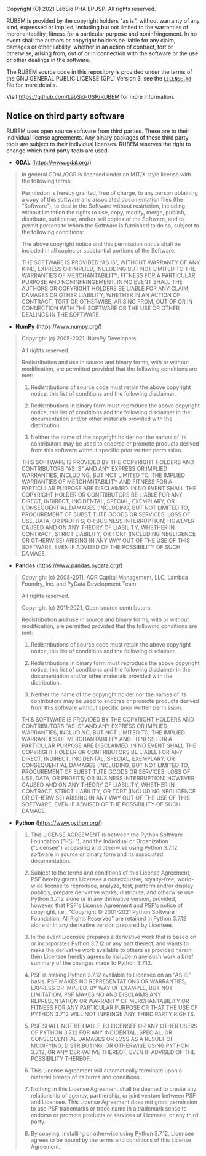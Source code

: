 Copyright (C) 2021 LabSid PHA EPUSP. All rights reserved.

RUBEM is provided by the copyright holders "as is", without warranty 
of any kind, expressed or implied, including but not limited to the warranties of
merchantability, fitness for a particular purpose and noninfringement. In no
event shall the authors or copyright holders be liable for any claim, damages or
other liability, whether in an action of contract, tort or otherwise, arising
from, out of or in connection with the software or the use or other dealings in
the software.

The RUBEM source code in this repository is provided under the terms 
of the GNU GENERAL PUBLIC LICENSE (GPL) Version 3, see the [`LICENSE.md`](https://github.com/LabSid-USP/RUBEM/blob/main/LICENSE.md) file for more
details.

Visit https://github.com/LabSid-USP/RUBEM for more information.

## Notice on third party software

RUBEM uses open source software from third parties. These are to their
individual license agreements. Any binary packages of these third party tools are 
subject to their individual licenses. RUBEM reserves the right to 
change which third party tools are used.

- **GDAL** (https://www.gdal.org/)

> In general GDAL/OGR is licensed under an MIT/X style license with the following terms:
> 
> Permission is hereby granted, free of charge, to any person obtaining a copy of this software and associated documentation files (the “Software”), to deal in the Software without restriction, including without limitation the rights to use, copy, modify, merge, publish, distribute, sublicense, and/or sell copies of the Software, and to permit persons to whom the Software is furnished to do so, subject to the following conditions:
> 
> The above copyright notice and this permission notice shall be included in all copies or substantial portions of the Software.
> 
> THE SOFTWARE IS PROVIDED “AS IS”, WITHOUT WARRANTY OF ANY KIND, EXPRESS OR IMPLIED, INCLUDING BUT NOT LIMITED TO THE WARRANTIES OF MERCHANTABILITY, FITNESS FOR A PARTICULAR PURPOSE AND NONINFRINGEMENT. IN NO EVENT SHALL THE AUTHORS OR COPYRIGHT HOLDERS BE LIABLE FOR ANY CLAIM, DAMAGES OR OTHER LIABILITY, WHETHER IN AN ACTION OF CONTRACT, TORT OR OTHERWISE, ARISING FROM, OUT OF OR IN CONNECTION WITH THE SOFTWARE OR THE USE OR OTHER DEALINGS IN THE SOFTWARE.

- **NumPy** (https://www.numpy.org/)

> Copyright (c) 2005-2021, NumPy Developers. 
>
> All rights reserved.
> 
> Redistribution and use in source and binary forms, with or without modification, are permitted provided that the following conditions are met:
> 
> 1. Redistributions of source code must retain the above copyright notice, this list of conditions and the following disclaimer.
> 
> 2. Redistributions in binary form must reproduce the above copyright notice, this list of conditions and the following disclaimer in the documentation and/or other materials provided with the distribution.
> 
> 3. Neither the name of the copyright holder nor the names of its contributors may be used to endorse or promote products derived from this software without specific prior written permission.
> 
> THIS SOFTWARE IS PROVIDED BY THE COPYRIGHT HOLDERS AND CONTRIBUTORS "AS IS" AND ANY EXPRESS OR IMPLIED WARRANTIES, INCLUDING, BUT NOT LIMITED TO, THE IMPLIED WARRANTIES OF MERCHANTABILITY AND FITNESS FOR A PARTICULAR PURPOSE ARE DISCLAIMED. IN NO EVENT SHALL THE COPYRIGHT HOLDER OR CONTRIBUTORS BE LIABLE FOR ANY DIRECT, INDIRECT, INCIDENTAL, SPECIAL, EXEMPLARY, OR CONSEQUENTIAL DAMAGES (INCLUDING, BUT NOT LIMITED TO, PROCUREMENT OF SUBSTITUTE GOODS OR SERVICES; LOSS OF USE, DATA, OR PROFITS; OR BUSINESS INTERRUPTION) HOWEVER CAUSED AND ON ANY THEORY OF LIABILITY, WHETHER IN CONTRACT, STRICT LIABILITY, OR TORT (INCLUDING NEGLIGENCE OR OTHERWISE) ARISING IN ANY WAY OUT OF THE USE OF THIS SOFTWARE, EVEN IF ADVISED OF THE POSSIBILITY OF SUCH DAMAGE.

- **Pandas** (https://www.pandas.pydata.org/)

> Copyright (c) 2008-2011, AQR Capital Management, LLC, Lambda Foundry, Inc. and PyData Development Team
>
> All rights reserved.
>
> Copyright (c) 2011-2021, Open source contributors.
> 
> Redistribution and use in source and binary forms, with or without modification, are permitted provided that the following conditions are met:
> 
> 1. Redistributions of source code must retain the above copyright notice, this list of conditions and the following disclaimer.
> 
> 2. Redistributions in binary form must reproduce the above copyright notice, this list of conditions and the following disclaimer in the documentation and/or other materials provided with the distribution.
> 
> 3. Neither the name of the copyright holder nor the names of its contributors may be used to endorse or promote products derived from this software without specific prior written permission.
> 
> THIS SOFTWARE IS PROVIDED BY THE COPYRIGHT HOLDERS AND CONTRIBUTORS "AS IS" AND ANY EXPRESS OR IMPLIED WARRANTIES, INCLUDING, BUT NOT LIMITED TO, THE IMPLIED WARRANTIES OF MERCHANTABILITY AND FITNESS FOR A PARTICULAR PURPOSE ARE DISCLAIMED. IN NO EVENT SHALL THE COPYRIGHT HOLDER OR CONTRIBUTORS BE LIABLE FOR ANY DIRECT, INDIRECT, INCIDENTAL, SPECIAL, EXEMPLARY, OR CONSEQUENTIAL DAMAGES (INCLUDING, BUT NOT LIMITED TO, PROCUREMENT OF SUBSTITUTE GOODS OR SERVICES; LOSS OF USE, DATA, OR PROFITS; OR BUSINESS INTERRUPTION) HOWEVER CAUSED AND ON ANY THEORY OF LIABILITY, WHETHER IN CONTRACT, STRICT LIABILITY, OR TORT (INCLUDING NEGLIGENCE OR OTHERWISE) ARISING IN ANY WAY OUT OF THE USE OF THIS SOFTWARE, EVEN IF ADVISED OF THE POSSIBILITY OF SUCH DAMAGE.

- **Python** (https://www.python.org/)

> 1. This LICENSE AGREEMENT is between the Python Software Foundation ("PSF"), and the Individual or Organization ("Licensee") accessing and otherwise using Python 3.7.12 software in source or binary form and its associated documentation.
> 
> 2. Subject to the terms and conditions of this License Agreement, PSF hereby grants Licensee a nonexclusive, royalty-free, world-wide license to reproduce, analyze, test, perform and/or display publicly, prepare derivative works, distribute, and otherwise use Python 3.7.12 alone or in any derivative version, provided, however, that PSF's License Agreement and PSF's notice of copyright, i.e., "Copyright © 2001-2021 Python Software Foundation; All Rights Reserved" are retained in Python 3.7.12 alone or in any derivative version prepared by Licensee.
> 
> 3. In the event Licensee prepares a derivative work that is based on or incorporates Python 3.7.12 or any part thereof, and wants to make the derivative work available to others as provided herein, then Licensee hereby agrees to include in any such work a brief summary of the changes made to Python 3.7.12.
> 
> 4. PSF is making Python 3.7.12 available to Licensee on an "AS IS" basis. PSF MAKES NO REPRESENTATIONS OR WARRANTIES, EXPRESS OR IMPLIED.  BY WAY OF EXAMPLE, BUT NOT LIMITATION, PSF MAKES NO AND DISCLAIMS ANY REPRESENTATION OR WARRANTY OF MERCHANTABILITY OR FITNESS FOR ANY PARTICULAR PURPOSE OR THAT THE USE OF PYTHON 3.7.12 WILL NOT INFRINGE ANY THIRD PARTY RIGHTS.
> 
> 5. PSF SHALL NOT BE LIABLE TO LICENSEE OR ANY OTHER USERS OF PYTHON 3.7.12 FOR ANY INCIDENTAL, SPECIAL, OR CONSEQUENTIAL DAMAGES OR LOSS AS A RESULT OF MODIFYING, DISTRIBUTING, OR OTHERWISE USING PYTHON 3.7.12, OR ANY DERIVATIVE THEREOF, EVEN IF ADVISED OF THE POSSIBILITY THEREOF.
> 
> 6. This License Agreement will automatically terminate upon a material breach of its terms and conditions.
> 
> 7. Nothing in this License Agreement shall be deemed to create any relationship of agency, partnership, or joint venture between PSF and Licensee.  This License Agreement does not grant permission to use PSF trademarks or trade name in a trademark sense to endorse or promote products or services of Licensee, or any third party.
> 
> 8. By copying, installing or otherwise using Python 3.7.12, Licensee agrees to be bound by the terms and conditions of this License Agreement.
